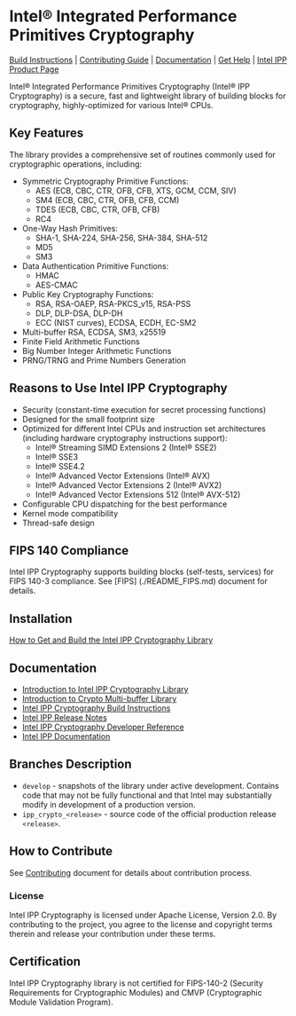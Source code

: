 # Intel® Integrated Performance Primitives Cryptography

[Build Instructions](./BUILD.md) | [Contributing Guide](#how-to-contribute) | [Documentation](#documentation) | [Get Help](#get-help) | [Intel IPP Product Page](https://www.intel.com/content/www/us/en/developer/tools/oneapi/ipp.html)

Intel® Integrated Performance Primitives Cryptography (Intel® IPP Cryptography) is a secure, fast and lightweight library of building blocks for cryptography, highly-optimized for various Intel® CPUs.

## Key Features
The library provides a comprehensive set of routines commonly used for cryptographic operations, including:
 - Symmetric Cryptography Primitive Functions:
    - AES (ECB, CBC, CTR, OFB, CFB, XTS, GCM, CCM, SIV)
    - SM4 (ECB, CBC, CTR, OFB, CFB, CCM)
    - TDES (ECB, CBC, CTR, OFB, CFB)
    - RC4
- One-Way Hash Primitives:
    - SHA-1, SHA-224, SHA-256, SHA-384, SHA-512
    - MD5
    - SM3
- Data Authentication Primitive Functions:
   - HMAC
   - AES-CMAC
- Public Key Cryptography Functions:
   - RSA, RSA-OAEP, RSA-PKCS_v15, RSA-PSS
   - DLP, DLP-DSA, DLP-DH
   - ECC (NIST curves), ECDSA, ECDH, EC-SM2
- Multi-buffer RSA, ECDSA, SM3, x25519
- Finite Field Arithmetic Functions
- Big Number Integer Arithmetic Functions
- PRNG/TRNG and Prime Numbers Generation

## Reasons to Use Intel IPP Cryptography
- Security (constant-time execution for secret processing functions)
- Designed for the small footprint size
- Optimized for different Intel CPUs and instruction set architectures (including hardware cryptography instructions support):
    - Intel® Streaming SIMD Extensions 2 (Intel® SSE2)
    - Intel® SSE3
    - Intel® SSE4.2
    - Intel® Advanced Vector Extensions (Intel® AVX)
    - Intel® Advanced Vector Extensions 2 (Intel® AVX2)
    - Intel® Advanced Vector Extensions 512 (Intel® AVX-512)
- Configurable CPU dispatching for the best performance
- Kernel mode compatibility
- Thread-safe design

## FIPS 140 Compliance

Intel IPP Cryptography supports building blocks (self-tests, services) for FIPS 140-3 compliance.
See [FIPS] (./README_FIPS.md) document for details.

## Installation

[How to Get and Build the Intel IPP Cryptography Library](./BUILD.md)

## Documentation

- [Introduction to Intel IPP Cryptography Library](./OVERVIEW.md)
- [Introduction to Crypto Multi-buffer Library](./sources/ippcp/crypto_mb/Readme.md)
- [Intel IPP Cryptography Build Instructions](./BUILD.md)
- [Intel IPP Release Notes](https://www.intel.com/content/www/us/en/developer/articles/release-notes/release-notes-for-oneapi-integrated-performance-primitives.html)
- [Intel IPP Cryptography Developer Reference](https://www.intel.com/content/www/us/en/docs/ipp-crypto/developer-reference/current/overview.html)
- [Intel IPP Documentation](https://www.intel.com/content/www/us/en/developer/tools/oneapi/ipp-documentation.html)

## Branches Description

- `develop` - snapshots of the library under active development.
Contains code that may not be fully functional and that Intel may substantially modify in development of a production version.
- `ipp_crypto_<release>` - source code of the official production release `<release>`.

## How to Contribute

See [Contributing](./CONTRIBUTING.md) document for details about contribution process.

### License
Intel IPP Cryptography is licensed under Apache License, Version 2.0. By contributing to the project, you agree to the license and copyright terms therein and release your contribution under these terms.

## Certification

Intel IPP Cryptography library is not certified for FIPS-140-2 (Security Requirements for Cryptographic Modules) and CMVP (Cryptographic Module Validation Program).
